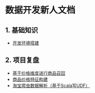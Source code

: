 # 数据开发新人文档
## 1. 基础知识

+ [开发环境搭建](https://github.com/RampageLi/BigData-Notes/blob/master/notes/%E5%BC%80%E5%8F%91%E7%8E%AF%E5%A2%83%E6%90%AD%E5%BB%BA.md)

## 2. 项目复盘

+ [基于价格维度进行商品召回](https://bbtwiki.bangbangtown.cn/doku.php?id=fresh:pricerec)
+ [商品价格特征构建](https://bbtwiki.bangbangtown.cn/doku.php?id=fresh:itemfeatures)
+ [淘宝爬虫数据解析（基于Scala写UDF）](https://bbtwiki.bangbangtown.cn/doku.php?id=fresh:taobaospiderparser)
